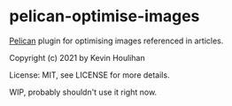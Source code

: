 # pelican-optimise-images

[Pelican](https://blog.getpelican.com/) plugin for optimising images referenced in articles.

Copyright (c) 2021 by Kevin Houlihan

License: MIT, see LICENSE for more details.

WIP, probably shouldn't use it right now.

